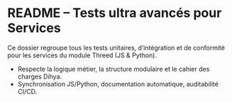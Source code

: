 # README – Tests ultra avancés pour Services

Ce dossier regroupe tous les tests unitaires, d’intégration et de conformité pour les services du module Threed (JS & Python).

- Respecte la logique métier, la structure modulaire et le cahier des charges Dihya.
- Synchronisation JS/Python, documentation automatique, auditabilité CI/CD.
